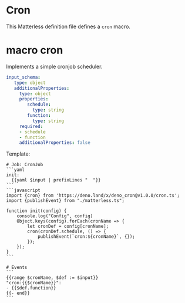 # Cron
This Matterless definition file defines a `cron` macro. 

# macro cron
Implements a simple cronjob scheduler.

```yaml
input_schema:
   type: object
   additionalProperties: 
     type: object
     properties:
        schedule:
          type: string
        function:
          type: string
     required:
     - schedule
     - function
     additionalProperties: false

```

Template:

    # Job: CronJob
    ```yaml
    init:
      {{yaml $input | prefixLines "  "}}
    ```
    ```javascript
    import {cron} from 'https://deno.land/x/deno_cron@v1.0.0/cron.ts';
    import {publishEvent} from "./matterless.ts";
    
    function init(config) {
        console.log("Config", config)
        Object.keys(config).forEach(cronName => {
            let cronDef = config[cronName];
            cron(cronDef.schedule, () => {
                publishEvent(`cron:${cronName}`, {});
            });
        });
    }
    ```
    
    # Events
    ```
    {{range $cronName, $def := $input}}
    "cron:{{$cronName}}":
    - {{$def.function}}
    {{- end}}
    ```
